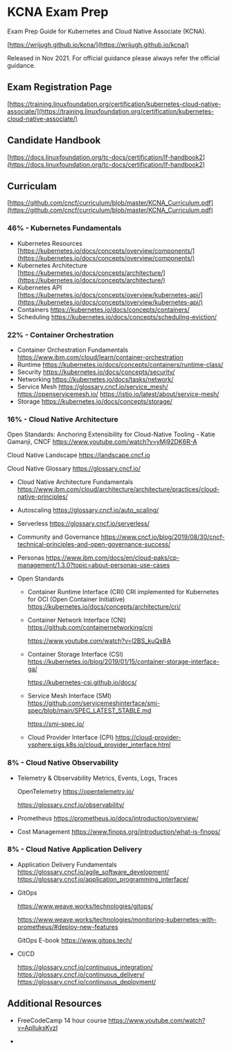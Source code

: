 # KCNA Exam Prep

Exam Prep Guide for Kubernetes and Cloud Native Associate (KCNA). 

[https://wrijugh.github.io/kcna/](https://wrijugh.github.io/kcna/)

Released in Nov 2021. For official guidance please always refer the official guidance. 

## Exam Registration Page
[https://training.linuxfoundation.org/certification/kubernetes-cloud-native-associate/](https://training.linuxfoundation.org/certification/kubernetes-cloud-native-associate/)

## Candidate Handbook
[https://docs.linuxfoundation.org/tc-docs/certification/lf-handbook2](https://docs.linuxfoundation.org/tc-docs/certification/lf-handbook2)

## Curriculam
[https://github.com/cncf/curriculum/blob/master/KCNA_Curriculum.pdf](https://github.com/cncf/curriculum/blob/master/KCNA_Curriculum.pdf)

### 46% - Kubernetes Fundamentals
- Kubernetes Resources
	[https://kubernetes.io/docs/concepts/overview/components/](https://kubernetes.io/docs/concepts/overview/components/)
- Kubernetes Architecture
	[https://kubernetes.io/docs/concepts/architecture/](https://kubernetes.io/docs/concepts/architecture/)
- Kubernetes API
	[https://kubernetes.io/docs/concepts/overview/kubernetes-api/](https://kubernetes.io/docs/concepts/overview/kubernetes-api/)
- Containers
	https://kubernetes.io/docs/concepts/containers/
- Scheduling
	https://kubernetes.io/docs/concepts/scheduling-eviction/

### 22% - Container Orchestration
- Container Orchestration Fundamentals
	https://www.ibm.com/cloud/learn/container-orchestration
- Runtime
	https://kubernetes.io/docs/concepts/containers/runtime-class/
- Security
	https://kubernetes.io/docs/concepts/security/
- Networking
	https://kubernetes.io/docs/tasks/network/
- Service Mesh
	https://glossary.cncf.io/service_mesh/
	https://openservicemesh.io/
	https://istio.io/latest/about/service-mesh/
- Storage
	https://kubernetes.io/docs/concepts/storage/

### 16% - Cloud Native Architecture

Open Standards: Anchoring Extensibility for Cloud-Native Tooling - Katie Gamanji, CNCF
https://www.youtube.com/watch?v=yMj92DK6R-A

Cloud Native Landscape https://landscape.cncf.io
        
Cloud Native Glossary https://glossary.cncf.io/
	
- Cloud Native Architecture Fundamentals
	https://www.ibm.com/cloud/architecture/architecture/practices/cloud-native-principles/
- Autoscaling
	https://glossary.cncf.io/auto_scaling/

- Serverless
	https://glossary.cncf.io/serverless/
- Community and Governance
	https://www.cncf.io/blog/2019/08/30/cncf-technical-principles-and-open-governance-success/
- Personas
	https://www.ibm.com/docs/en/cloud-paks/cp-management/1.3.0?topic=about-personas-use-cases

- Open Standards
	- Container Runtime Interface (CRI) 
	CRI implemented for Kubernetes for OCI (Open Container Initiative)
	https://kubernetes.io/docs/concepts/architecture/cri/
	
	- Container Network Interface (CNI)
	    https://github.com/containernetworking/cni
    
        https://www.youtube.com/watch?v=l2BS_kuQxBA

	- Container Storage Interface (CSI)
	    https://kubernetes.io/blog/2019/01/15/container-storage-interface-ga/
    
        https://kubernetes-csi.github.io/docs/
    
	- Service Mesh Interface (SMI)
        https://github.com/servicemeshinterface/smi-spec/blob/main/SPEC_LATEST_STABLE.md

        https://smi-spec.io/
	
	- Cloud Provider Interface (CPI)
        https://cloud-provider-vsphere.sigs.k8s.io/cloud_provider_interface.html

### 8% - Cloud Native Observability
- Telemetry & Observability
	Metrics, Events, Logs, Traces
	
    OpenTelemetry 
    https://opentelemetry.io/
	
    https://glossary.cncf.io/observability/
- Prometheus
	https://prometheus.io/docs/introduction/overview/
- Cost Management
	https://www.finops.org/introduction/what-is-finops/

### 8% - Cloud Native Application Delivery
- Application Delivery Fundamentals
	https://glossary.cncf.io/agile_software_development/
	https://glossary.cncf.io/application_programming_interface/
- GitOps
	
    https://www.weave.works/technologies/gitops/
    
    https://www.weave.works/technologies/monitoring-kubernetes-with-prometheus/#deploy-new-features
    
    GitOps E-book https://www.gitops.tech/

- CI/CD

	https://glossary.cncf.io/continuous_integration/
	https://glossary.cncf.io/continuous_delivery/
	https://glossary.cncf.io/continuous_deployment/

## Additional Resources

- FreeCodeCamp 14 hour course 
	https://www.youtube.com/watch?v=AplluksKvzI

- 